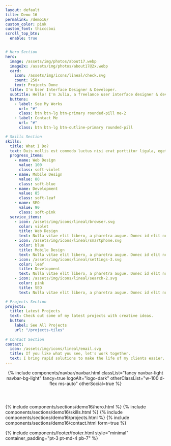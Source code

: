 ```yaml
---
layout: default
title: Demo 16
permalink: /demo16/
custom_color: pink
custom_font: thicccboi
scroll_top_btn:
  enable: true


# Hero Section
hero:
  image: /assets/img/photos/about17.webp
  image2x: /assets/img/photos/about17@2x.webp
  card:
    icon: /assets/img/icons/lineal/check.svg
    count: 250+
    text: Projects Done
  title: I'm User Interface Designer & Developer.
  subtitle: Hello! I'm Julia, a freelance user interface designer & developer based in London. I'm very passionate about the work that I do.
  buttons:
    - label: See My Works
      url: "#"
      class: btn btn-lg btn-primary rounded-pill me-2
    - label: Contact Me
      url: "#"
      class: btn btn-lg btn-outline-primary rounded-pill

# Skills Section
skills:
  title: What I Do?
  text: Duis mollis est commodo luctus nisi erat porttitor ligula, eget lacinia odio sem nec elit. Nullam quis risus eget urna mollis ornare vel. Nulla vitae elit libero, a pharetra augue. Praesent commodo cursus magna, vel scelerisque nisl.
  progress_items:
    - name: Web Design
      value: 100
      class: soft-violet
    - name: Mobile Design
      value: 80
      class: soft-blue
    - name: Development
      value: 85
      class: soft-leaf
    - name: SEO
      value: 90
      class: soft-pink
  service_items:
    - icon: /assets/img/icons/lineal/browser.svg
      color: violet
      title: Web Design
      text: Nulla vitae elit libero, a pharetra augue. Donec id elit non mi porta gravida at eget metus. Cras justo cum sociis natoque magnis.
    - icon: /assets/img/icons/lineal/smartphone.svg
      color: blue
      title: Mobile Design
      text: Nulla vitae elit libero, a pharetra augue. Donec id elit non mi porta gravida at eget metus. Cras justo cum sociis natoque magnis.
    - icon: /assets/img/icons/lineal/settings-3.svg
      color: leaf
      title: Development
      text: Nulla vitae elit libero, a pharetra augue. Donec id elit non mi porta gravida at eget metus. Cras justo cum sociis natoque magnis.
    - icon: /assets/img/icons/lineal/search-2.svg
      color: pink
      title: SEO
      text: Nulla vitae elit libero, a pharetra augue. Donec id elit non mi porta gravida at eget metus. Cras justo cum sociis natoque magnis.

# Projects Section
projects:
  title: Latest Projects
  text: Check out some of my latest projects with creative ideas.
  button:
    label: See All Projects
    url: "/projects-tiles"
  
# Contact Section
contact:
  icon: /assets/img/icons/lineal/email.svg
  title: If you like what you see, let's work together.
  text: I bring rapid solutions to make the life of my clients easier. Have any questions? Reach out to me from this contact form and I will get back to you shortly.
---
```

<div class="content-wrapper">
<header class="wrapper bg-gray">
{% include components/navbar/navbar.html 
    classList="fancy navbar-light navbar-bg-light"
    fancy=true
    logoAlt="logo-dark"
    otherClassList="w-100 d-flex ms-auto"
    otherSocial=true
%}
</header>
<!-- /header -->

{% include components/sections/demo16/hero.html %}
{% include components/sections/demo16/skills.html %}
{% include components/sections/demo16/projects.html %}
{% include components/sections/demo16/contact.html 
  form=true
%}
</div>
{% include components/footer/footer.html 
  style="minimal" 
  container_padding="pt-3 pt-md-4 pb-7"
%}
